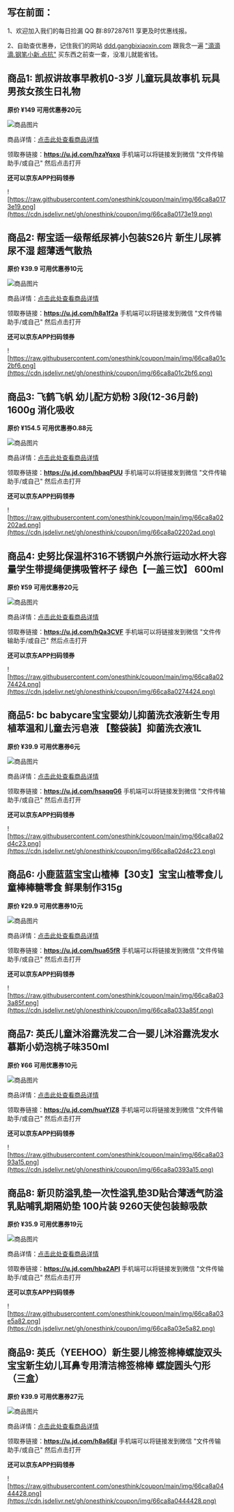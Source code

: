 ## 写在前面：

1、欢迎加入我们的每日捡漏 QQ 群:897287611 享更及时优惠线报。

2、自助查优惠券，记住我们的网站 [ddd.gangbixiaoxin.com](https://ddd.gangbixiaoxin.com) 跟我念一遍 ["滴滴滴.钢笔小新.点抗"](https://ddd.gangbixiaoxin.com) 买东西之前查一查，没准儿就能省钱。

## 商品1: 凯叔讲故事早教机0-3岁 儿童玩具故事机 玩具男孩女孩生日礼物

**原价 ¥149 可用优惠券20元**

![商品图片](http://img14.360buyimg.com/n1/jfs/t1/85252/40/46612/126461/669f0307Fd2a5931f/cae92a89e3bd0e74.jpg)

商品详情：[点击此处查看商品详情](https://union-click.jd.com/jdc?e=1003156031&amp;p=JF8BAakJK1olXg8BVFlYCkgRA18IGloUXQMKU1xVCk8nRzBQRQQlBENHFRxWFlVMWzBeTA9KQl1XSwwDVFVPRjtUBAJQAVsMFgQZBEttXjEBZzlcOQFUAVk0cjdQC2ljXRloBWgAMTYeckpNZz9DWg99CW5dICFKSEdjeh9tbCh2HXB7PD4kayBUexpvYjlMNQR0NlcNahJRRxhDYCJ3FGJJNBZUbC9kZ21oaVJ2P19lCCg0cC9sYAxWbzJ9DX9xHR0qfDxKVhZWQSxnAGN2DT5bcDJjZhtRTgRiNFBSLT06X3tNew9xWVhWI2VbFCU_ElERSwQKXBNlUQoyVW5eCUsQCmkPHVIQbTYCVG4fZp-qpbqDho-jw9KQ1W5cOEsRAGoMHlMSXQEBVVxtCEMQM7ilo46f7NOK7YrDgJyupLqBp4-L1TYyZF1tCEoWAW8MHFoXXTYyVF1tC3tJbW5bHVkUDlJWOgJcAQ1EUWsJdVwTXwICVlxaOEkWAm0KK2slXXxfClchagJzBDldHDJvIUEKUjUbSjZPbW1tcxhvXFxmBBUcXCNDazB8ZGsVbQ)

领取券链接：**https://u.jd.com/hzaYqxq** 手机端可以将链接发到微信 "文件传输助手/或自己" 然后点击打开

**还可以京东APP扫码领券**

![https://raw.githubusercontent.com/onesthink/coupon/main/img/66ca8a0173e19.png](https://cdn.jsdelivr.net/gh/onesthink/coupon/img/66ca8a0173e19.png)

## 商品2: 帮宝适一级帮纸尿裤小包装S26片 新生儿尿裤尿不湿 超薄透气散热

**原价 ¥39.9 可用优惠券10元**

![商品图片](http://img14.360buyimg.com/n1/jfs/t1/44666/37/27210/160389/66c9d9aeFaa4d8f49/ad07e3efd7533260.jpg)

商品详情：[点击此处查看商品详情](https://union-click.jd.com/jdc?e=1003156031&amp;p=JF8BAa4JK1olXwICUlxUCUoSC18IGloUWg8GUlhbCkgnRzBQRQQlBENHFRxWFlVMWzBeTA9KQl1XSwwDVFVPRjtUBAJQAVsMFgQZBB9-ZT9VaFtNKFx-LzYLWA1FWQZUSRBNHmgAFQ41YQ1KdidIflpNWHtYED1KSEdjeh9tbChqAXF7BjopQSBVexpvazlMOQR2JlcOahFFRxh9Yzh3FG5JIDxUaC9ke21raVNiP19QXCoFYztsYAxLbSJPOH9xVBkpbDxKVhZJWD1dBH1nVCIccDJjYRtrYB5iX2JnIxc2X3tXGQQMYyZRQ2VDMis0ARV1RzVJZUFDUQoyVW5eCUsQCmkPHVIQbTYCVG4OZgpHXy5cWBkJiI2fg-P93NSEM244G10WWAIHXFldDkIeBF8IE1wliqu6gdTs3cOu1_GAzOKyiI--gMDVOHsnAF8IGloXXQIFVVxdOHsXAF8LKwV7XFUEXFtUWE55X24BXQhACllsU1ddAUseCm04GVoUXwQyZG4JYS1HXhwIQy5PIX1qAg4bWhF-Xz1DQxh7X0dSPDcbVT5fQwoJQ15oB0JhZF5t)

领取券链接：**https://u.jd.com/h8a1f2a** 手机端可以将链接发到微信 "文件传输助手/或自己" 然后点击打开

**还可以京东APP扫码领券**

![https://raw.githubusercontent.com/onesthink/coupon/main/img/66ca8a01c2bf6.png](https://cdn.jsdelivr.net/gh/onesthink/coupon/img/66ca8a01c2bf6.png)

## 商品3: 飞鹤飞帆 幼儿配方奶粉 3段(12-36月龄) 1600g 消化吸收

**原价 ¥154.5 可用优惠券0.88元**

![商品图片](http://img14.360buyimg.com/n1/jfs/t1/224772/18/13172/106458/65d3281dFb044067e/ad65070cbe278040.jpg)

商品详情：[点击此处查看商品详情](https://union-click.jd.com/jdc?e=1003156031&amp;p=JF8BAaIJK1olXwUEVVZbAU4eA18KHl8RWg4BZBoCUBVIMzZNXhpXVhgcDwYCXhxDXHBTTkRHA1ocDBsJVFRORjNVFRlPGQpmNDgpV0hqBDd_QxxCO2VxESZcSg9cczlmGVodAGZENDcHdAtXZxFTex5gSkYOIAE9bj90fDB8GixzJGJHCjwkezdgAipJfzliPnFYFQA4ejBrdBh_WzlsInpiMBsZfzJjUBhqeBxiX3ZnIy0qSDxuYzdgRD9mKl51PTsqAU1gdxtqbDhmHHFrIDgpQTBSex8cGS4BX3MyDR0EXS50RSxqH1gQP3xyLRoWU0J0RWMEK1olXgcCU1dbD00eBl84G1slC2gCVV9cCUoVB2gBK1olXQABUVpYAEwUAmgBEmsVVQEyg_Pl3cGm1uexz8Wdir-lgdfh3NWfM184GGsVXAcAVFpaCUkXM18IGGsWbVhsVQ1aDUIXAmpmR1ocG1VVCVczD00SB2wLGl0lXwcDVlxtOHtzYwl8RFhoWl51DBkKbihkRhcJWR9eLVBsVl9VVStRYwZSZxtVOXhZNBsoOEsn)

领取券链接：**https://u.jd.com/hbaqPUU** 手机端可以将链接发到微信 "文件传输助手/或自己" 然后点击打开

**还可以京东APP扫码领券**

![https://raw.githubusercontent.com/onesthink/coupon/main/img/66ca8a02202ad.png](https://cdn.jsdelivr.net/gh/onesthink/coupon/img/66ca8a02202ad.png)

## 商品4: 史努比保温杯316不锈钢户外旅行运动水杯大容量学生带提绳便携吸管杯子 绿色【一盖三饮】 600ml

**原价 ¥59 可用优惠券20元**

![商品图片](http://img14.360buyimg.com/n1/jfs/t1/230798/14/24780/66154/66b70b48F1c13c166/6f0c851ddbc44ea7.jpg)

商品详情：[点击此处查看商品详情](https://union-click.jd.com/jdc?e=1003156031&amp;p=JF8BAdsJK1olXwICUltfCEwWA18IGlsVXgQGXVheAUwTBF9MRANLAjZbERscSkAJHTRQRA1CCVkdDwtCWhVLHTdNTwcKBENeCVAfUg8bZm1YGAJmL01DHCNaThNDdjgBSzAQHUN-OlxdaEwVSxZaUwhjCFlKMT4gSFxXDxtxazliPlNHIycLbDxOAzF_YjNNOWJyEigvUil1AhNOeD5lDmFbJBcpQEp0YW5aWy1nB2JgHTYbazJFYxhscAxhJG5hIAddVDwVWTxzfCcTOE5hIjkCViNFZRB4eFp2GXIAAj0qfCBWY21ScjtxPQ50Jj0vfAJsRw9xYC12FAZFIzcLaCh1YCh8YjNzKmVhCygkcClsY3sKbk8XKDZ4VlsVVyp_ag1KRyxAJVV2NFcPDTJ3D2M4GmsWXAYFXVhaDkISM18IG2tUMwYDUVZYDk0QM244G10WWAIHXFleCEMSAV8IE1wliqu6gdTs3cOu1_GAzOKyiI--gMDVOHsnAF8IGloXXQIFVVxdOHsXAF8LKwV7XFUFUVZcAUN5X24BXQhDB11sU1hYDE4QBG44GVoUXwQyZG44ChsUWhx6UBpdIAFEDAooX0JHaGpIXid7XwZiU1wVcRlfUBldRBNwPXtCZF5t)

领取券链接：**https://u.jd.com/hQa3CVF** 手机端可以将链接发到微信 "文件传输助手/或自己" 然后点击打开

**还可以京东APP扫码领券**

![https://raw.githubusercontent.com/onesthink/coupon/main/img/66ca8a0274424.png](https://cdn.jsdelivr.net/gh/onesthink/coupon/img/66ca8a0274424.png)

## 商品5: bc babycare宝宝婴幼儿抑菌洗衣液新生专用植萃温和儿童去污皂液 【整袋装】抑菌洗衣液1L

**原价 ¥39.9 可用优惠券6元**

![商品图片](http://img14.360buyimg.com/n1/jfs/t1/104709/2/49948/54322/66c9c7abF8c77e011/4901d96225a0376b.jpg)

商品详情：[点击此处查看商品详情](https://union-click.jd.com/jdc?e=1003156031&amp;p=JF8BAdkJK1olXwICUl5dAEgRAl8IGlodXwcBU1ZfDUkSBV9MRANLAjZbERscSkAJHTRQRA1CCVkdDwtCWhVLHTdNTwcKBENeCVAfUg8bAxVVRVJpP09mUwgIDxJ0ajEAHRIVI2FGOlw4YAhtAjVsSxBJPkRGE1kPd1xXDxtxaz5sPm1GIFw1WDxedCp_cglNOWV6Eig_VTh1Ah9OeBBlOWFYJBc9QEpxYSZwWzhnB2NgVSIbaBRFYRtreAxhJG5hID1dSDxIdwZzfCcTOE5hIjkCViNFZRNbYj9-HGUAJy4qayBVYAZ4cjhPIQN0PQMtaDh8QQxhfz9hPgZHNycLbyh1YCh8cg13JHVLFio0YC9sY3sKbk8XKDZCUi0gbA8XUw8WQx5sNGdmMVwNWyNRD2M4GmsWXAYFXVhaDkISM18IG2tUMwAEXFpaDHsWM28OGF4RWA4FV1xVDUInA2cPK4y45dOI5YvVsZ-Ji7ixvI6c4dKc3G5tOEgnA24JGVsRWgcAVG5tCEgnAF9WdVpGWwQDBwoPZhcWCilbQ14dMwEEVlpcCEsXM20JGlkXbTYyVCQAVkJrYSZsHA1AWl9hPQBVDgIXfQhMdVlwNUV4VQQ5WABLYC1MXFxHIjYCZA)

领取券链接：**https://u.jd.com/hsaqqG6** 手机端可以将链接发到微信 "文件传输助手/或自己" 然后点击打开

**还可以京东APP扫码领券**

![https://raw.githubusercontent.com/onesthink/coupon/main/img/66ca8a02d4c23.png](https://cdn.jsdelivr.net/gh/onesthink/coupon/img/66ca8a02d4c23.png)

## 商品6: 小鹿蓝蓝宝宝山楂棒【30支】宝宝山楂零食儿童棒棒糖零食 鲜果制作315g

**原价 ¥29.9 可用优惠券10元**

![商品图片](http://img14.360buyimg.com/n1/jfs/t1/42617/14/23958/150859/66c7fae9F16fbe967/964536933a75ddca.jpg)

商品详情：[点击此处查看商品详情](https://union-click.jd.com/jdc?e=1003156031&amp;p=JF8BAbQJK1olXwICUlhYDksVA18IGloUWQICUF9bCk8nRzBQRQQlBENHFRxWFlVMWzBeTA9KQl1XSwwDVFVPRjtUBAJQAVsMFgQZBD5zXRZOWAJAVQJ8KTk0XhZ-Q2hNHC9wGmgAJyFcbD9yBWYOEjxtPXxEXBdKSEdjeh9tbChmHnJ7MDspQSBUexpscjlPDwR2Nlc9ahF3Rw9DYz93FH5JNzxVey9kRW18eVNmP19iUj00XThsYAxWb1lxOHFhARwqCTxKVhZJWjhgLnprDiEDcDJjYRtRThphAlxSLS0-X3teagkIUzhQAmVEDFwuABZMcRlQYxxDUQoyVW5eCUsQCmkPHVIQbTYCVG4fZh5DVyxbRh9BhLCZjf_J3-2x2taJz9CzbQcyVFheDU8SC2sMGFscWTYCXFlt3-av1uW5ztOsiZiKg-f63cKr1_GAK2slXjYCVV9fCE8QAm0IK2sVXjYBZAAzCRgQBjsJGQt7AQcLElYVSBR5BGkKE1MQVAUyVl9cCkknM199fwVsG0VbAVZZdjZwajlVchsSGAF2MRkzCjhoAgt8fl0cWw9lLD4nTkNeM284)

领取券链接：**https://u.jd.com/hua65fR** 手机端可以将链接发到微信 "文件传输助手/或自己" 然后点击打开

**还可以京东APP扫码领券**

![https://raw.githubusercontent.com/onesthink/coupon/main/img/66ca8a033a85f.png](https://cdn.jsdelivr.net/gh/onesthink/coupon/img/66ca8a033a85f.png)

## 商品7: 英氏儿童沐浴露洗发二合一婴儿沐浴露洗发水慕斯小奶泡桃子味350ml

**原价 ¥66 可用优惠券10元**

![商品图片](http://img14.360buyimg.com/n1/jfs/t1/8693/23/26574/125690/66c59d35F32748972/374092ca4a067fd4.jpg)

商品详情：[点击此处查看商品详情](https://union-click.jd.com/jdc?e=1003156031&amp;p=JF8BAaoJK1olXwICXV1UAEwSAF8IGloUXQEBU1tcDkInRzBQRQQlBENHFRxWFlVMWzBeTA9KQl1XSwwDVFVPRjtUBAJQAVsMFgQZBBRNXBd6ZlNSAUNmVFgfV05WRzl8GgZUVWgAHxcWUjNMdzBLbVxSGl19DwpKSEdjeh9tbCh2A3IAPDcqezBLexpsfTlMLQR1NlYrahJjRxhDYz53XGZJNzxVei9jY218U1JyP1x-QF0qfjJ_ZRRreAVhNGJRLS0mSTxNdDJdYhpWP2R9LDcHAQJvehttbwJ2GXF7PDwpezRAMyxJWi5WAWReNx8_fhASdWhPeEFjNVAOWG5cOEgWA2gBHVwTVAMyZF5dOBh5QDFXGFITWAYFUF9tCXsXBWwNH14dWgUGU1tZOEsfBF_ftuPA17fX3OeJlsPAusjdkufBw44yZG5eOEsWAm0IH1wUXwYyZF5eOEgnXQEJSF0WXwFVATABCUJRUDRfGTUSVAYEVFxbDHsVAm4KGWslbVlYCyYvdUNQXypsG11XAgNDEAgpCRZWCwEKUBJeB35ZIAEefkxQRDR3QA8lXTY)

领取券链接：**https://u.jd.com/huaYlZ8** 手机端可以将链接发到微信 "文件传输助手/或自己" 然后点击打开

**还可以京东APP扫码领券**

![https://raw.githubusercontent.com/onesthink/coupon/main/img/66ca8a0393a15.png](https://cdn.jsdelivr.net/gh/onesthink/coupon/img/66ca8a0393a15.png)

## 商品8: 新贝防溢乳垫一次性溢乳垫3D贴合薄透气防溢乳贴哺乳期隔奶垫 100片装 9260天使包装鲸吸款

**原价 ¥35.9 可用优惠券19元**

![商品图片](http://img14.360buyimg.com/n1/jfs/t1/175227/31/40587/120063/663ded76F28312503/b6a12c739c364f3b.jpg)

商品详情：[点击此处查看商品详情](https://union-click.jd.com/jdc?e=1003156031&amp;p=JF8BAd0JK1olXwICUlhYDk8eA18IGlodXQYCUFdbD0gQB19MRANLAjZbERscSkAJHTRQRA1CCVkdDwtCWhVLHTdNTwcKBENeCVAfUg8bRRZ-bjAcXHhKAC06TAhWVmdbRitjGnBmOlwNSkJuShVtWyBIA3NnNCA0DFxXDxtxaz5sPmVFICc5Wz9efC1_GT9NOWJyEj0VUit1Sm5ObxBlNGFbEhcpekpyYSZwWyx3AHVgHSIbfBNsdA9rZAxhJG5hIBcmSjx-awZzfCcTOE5hIjkCViNFZRNsYihiGnJdDjcqezxTYG1acjhMOlp0NjY-fD9oRhlheC11PnYWVykqYTBhYCdrXC98C2V2NwsCfjJzYRRoD1lgSQR3ZA4Gbx5wYyRpeD1NJn9FUQomcgJkRQ8EF2sUbQUDVFlUDkwRCmo4K1sVbUdsVF9cCEIUBmw4GmsVWwUHUFtVD0gRCmkAK1sdWjbV-eaIgvrCi9bchdPC5KHX3eKJlsMnM18LK1sUXAQCUFlcCksnM28LK1glA2gDB1lYAUsXBwFUGlJTDlsGDTBaDk4QBWwAHWsXXAcAVm5tOA1udRpjElprFVJxMxoeSR4fUDJ4bRxjOWgABBxUcQJtZi9zRgVgOGZ8PVptCHs)

领取券链接：**https://u.jd.com/hba2API** 手机端可以将链接发到微信 "文件传输助手/或自己" 然后点击打开

**还可以京东APP扫码领券**

![https://raw.githubusercontent.com/onesthink/coupon/main/img/66ca8a03e5a82.png](https://cdn.jsdelivr.net/gh/onesthink/coupon/img/66ca8a03e5a82.png)

## 商品9: 英氏（YEEHOO）新生婴儿棉签棉棒螺旋双头宝宝新生幼儿耳鼻专用清洁棉签棉棒 螺旋圆头勺形（三盒）

**原价 ¥39.9 可用优惠券27元**

![商品图片](http://img14.360buyimg.com/n1/jfs/t1/230894/1/13985/55809/65d06309Fd72cec38/238bd15bfb2b6a13.jpg)

商品详情：[点击此处查看商品详情](https://union-click.jd.com/jdc?e=1003156031&amp;p=JF8BAdsJK1olXwICU11YC0gXAl8IGlodWgIHUFZeCUsXBV9MRANLAjZbERscSkAJHTRQRA1CCVkdDwtCWhVLHTdNTwcKBENeCVAfUg8bAxVVRVJpP09mUwgIDxVQBhIAHRJBAUFSOlw4YAhtAjVsSxBJPnkKN10td1xXDxtxaz5sPnlBIzc5WDxOZCh8YglNOWVQEioVUi11Sj1ObT5lDmFYKBc9ekpxYW54WztnB1ZgHTYbfjJ3YRh7ZAxhJG5hLS02TTwVaw1zfCcTOE5hIjkCViNFZRNhey9mAmZaMDsqeyhLYzBgcjtPLQN0Jio_fyhzBgxAYzhiKW1FICc2ejx1YCh8cjNGKk9hCypfcCxsY3sKbk8XKDZrSi5ZegxMZQpwAQsQKFFBCC5UdRJBD2M4GmsWXAYFXVhaDkISM18IG2tUMwYCUl5VDEoXM244G10WWAIHXFlfCUMfBF8IE1wliqu6gdTs3cOu1_GAzOKyiI--gMDVOHsnAF8IGloXXQIFVVxdOHsXAF8LKwV7XFULUgkNWBx5X24BXQhKBkNsU1ddCkIXC2c4GVoUXwQyZG5dchZJChNqUj8SC1MFChlYdUMRSjtUXAt7X2NqFyRcUi9HSDNrZFN2XnZ9ZF5t)

领取券链接：**https://u.jd.com/h8a6EjI** 手机端可以将链接发到微信 "文件传输助手/或自己" 然后点击打开

**还可以京东APP扫码领券**

![https://raw.githubusercontent.com/onesthink/coupon/main/img/66ca8a0444428.png](https://cdn.jsdelivr.net/gh/onesthink/coupon/img/66ca8a0444428.png)

